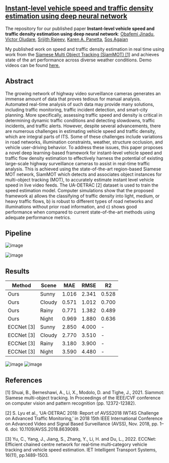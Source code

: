 ## [Instant-level vehicle speed and traffic density estimation using deep neural network](https://www.spiedigitallibrary.org/conference-proceedings-of-spie/12526/125260J/Instant-level-vehicle-speed-and-traffic-density-estimation-using-deep/10.1117/12.2663643.short#_=_)

The repository for our published paper **Instant-level vehicle speed and traffic density estimation using deep neural network**: [Obafemi Jinadu](https://femi-jinadu.github.io/), [Victor Oludare](https://scholar.google.com/citations?user=RlbR3EgAAAAJ&hl=en), [Srijith Rajeev](https://scholar.google.com/citations?user=9vac4DkAAAAJ&hl=en), [Karen A. Panetta](https://scholar.google.com/citations?user=nsOodtAAAAAJ&hl=en), [Sos Agaian](https://scholar.google.com/citations?user=FazfMZMAAAAJ&hl=en)

My published work on speed and traffic density estimation in real time using work from the [Siamese Multi Object Tracking (SiamMOT) [1]](https://openaccess.thecvf.com/content/CVPR2021/papers/Shuai_SiamMOT_Siamese_Multi-Object_Tracking_CVPR_2021_paper.pdf) and achieves state of the art performance across diverse weather conditions. Demo videos can be found [here.](https://tufts.box.com/s/bsxwddo6g00y76wfcdof2lw9jdu59gm1)

## Abstract
The growing network of highway video surveillance cameras generates an immense amount of data that proves tedious for manual analysis. Automated real-time analysis of such data may provide many solutions, including traffic monitoring, traffic incident detection, and smart-city planning. More specifically, assessing traffic speed and density is critical in determining dynamic traffic conditions and detecting slowdowns, traffic incidents, and traffic alerts. However, despite several advancements, there are numerous challenges in estimating vehicle speed and traffic density, which are integral parts of ITS. Some of these challenges include variations in road networks, illumination constraints, weather, structure occlusion, and vehicle user-driving behavior. To address these issues, this paper proposes a novel deep learning-based framework for instant-level vehicle speed and traffic flow density estimation to effectively harness the potential of existing large-scale highway surveillance cameras to assist in real-time traffic analysis. This is achieved using the state-of-the-art region-based Siamese MOT network, SiamMOT which detects and associates object instances for multi-object tracking (MOT), to accurately estimate instant level vehicle speed in live video feeds. The UA-DETRAC [2] dataset is used to train the speed estimation model. Computer simulations show that the proposed framework a) allows the classifying of traffic density into light, medium, or heavy traffic flows, b) is robust to different types of road networks and illuminations without prior road information, and c) shows good performance when compared to current state-of-the-art methods using adequate performance metrics. 


## Pipeline
![image](https://github.com/Obafemi-Jinadu/Speed-and-traffic-density-estimation/blob/635e72b64bf718743fe210be4cf16cd3e1fbd793/speed%20est1.png)

![image](https://github.com/Obafemi-Jinadu/Speed-and-traffic-density-estimation/blob/4d4cc35fe3154b517598250ea0542cb8d3c50b23/speedest2.png)


## Results
 | Method | Scene | MAE| RMSE| R2|
| ---| --- | --- | --- |--- |
| Ours|Sunny| 1.016|2.341|0.528|
|  Ours  |Cloudy|0.571|1.012|0.700|
| Ours |Rainy|0.771|1.382|0.489|
| Ours  |Night|0.969|1.880|0.636|
|ECCNet [3]|Sunny|	2.850|	4.000|	-|
|ECCNet [3]|Cloudy|2.770|	3.510|	-|
|ECCNet [3]|Rainy|	3.180|	3.900|	-|
|ECCNet [3]|Night	|3.590	|4.480|	-|


![image](https://github.com/Obafemi-Jinadu/Speed-and-traffic-density-estimation/blob/e238c7dc532741c72eda3ac5a6791f2d75b95771/speedresult1.png)
![image](https://github.com/Obafemi-Jinadu/Speed-and-traffic-density-estimation/blob/e238c7dc532741c72eda3ac5a6791f2d75b95771/speedresult1.png)

## References
[1] 	Shuai, B., Berneshawi, A., Li, X., Modolo, D. and Tighe, J., 2021. Siammot: Siamese multi-object tracking. In Proceedings of the IEEE/CVF conference on computer vision and pattern recognition (pp. 12372-12382). 

[2] S. Lyu et al., ‘UA-DETRAC 2018: Report of AVSS2018 IWT4S Challenge on Advanced Traffic Monitoring,’ in 2018 15th IEEE International Conference on Advanced Video and Signal Based Surveillance (AVSS), Nov. 2018, pp. 1–6. doi: 10.1109/AVSS.2018.8639089. 

[3] Yu, C., Yang, J., Jiang, S., Zhang, Y., Li, H. and Du, L., 2022. ECCNet: Efficient chained centre network for real‐time multi‐category vehicle tracking and vehicle speed estimation. IET Intelligent Transport Systems, 16(11), pp.1489-1503. 



